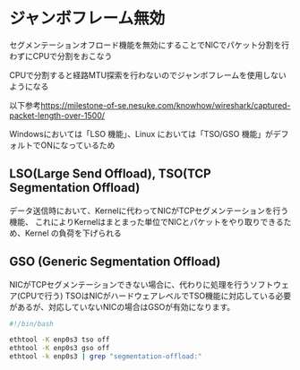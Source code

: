 # ジャンボフレーム無効

セグメンテーションオフロード機能を無効にすることでNICでパケット分割を行わずにCPUで分割をおこなう

CPUで分割すると経路MTU探索を行わないのでジャンボフレームを使用しないようになる

以下参考<https://milestone-of-se.nesuke.com/knowhow/wireshark/captured-packet-length-over-1500/>

Windowsにおいては「LSO 機能」、Linux においては「TSO/GSO 機能」がデフォルトでONになっているため

## LSO(Large Send Offload), TSO(TCP Segmentation Offload)

データ送信時において、Kernelに代わってNICがTCPセグメンテーションを行う機能、
これによりKernelはまとまった単位でNICとパケットをやり取りできるため、Kernel の負荷を下げられる

## GSO (Generic Segmentation Offload)

NICがTCPセグメンテーションできない場合に、代わりに処理を行うソフトウェア(CPUで行う)
TSOはNICがハードウェアレベルでTSO機能に対応している必要があるが、対応していないNICの場合はGSOが有効になります。

```bash
#!/bin/bash

ethtool -K enp0s3 tso off
ethtool -K enp0s3 gso off
ethtool -k enp0s3 | grep "segmentation-offload:"
```
